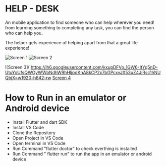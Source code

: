 
# HELP - DESK 

An mobile application to find someone who can help wherever you need!
from learning something to completing any task,
you can find the person who can help you.

The helper gets experience of helping
apart from that a great life experience!


![Screen 1](https://lh4.googleusercontent.com/2qIr01T58P5ukHkrSSix121MMJf13PiOnxy5YkyhS1e05N4waXXBj27H8elae-NSEoTtOs_IwOQ5koSF5jbx=w1920-h842-rw) ![Screen 2](https://lh3.googleusercontent.com/4poV9Hs8Ur1VhwOg95HmJ-IYyJsslVKKx1F28Qi_YzkzVlC5PYhyuC76-Qjb5-Y6Esw4h1yuZs74r1bWN_5C=w3429-h6866-rw)

![Screen 3]( https://lh6.googleusercontent.com/kxupDFVo_1GW6-ItYq5nD-UtuYoUfsQWOyWWbNdhWRhHljpdKnA8kCP2x7bGPcxvJX53uZ4JiRsc1hNUQbjX=w1920-h842-rw [Screen 4](https://lh3.googleusercontent.com/lQhJOAKHcABEoOhcbZhym_iph2oQOBHgi6e3A06VWMd-KrV3aezR_LlD0pxOFjf6QbC0ZcdIvPegMEHcZBix=w3429-h6866-rw)
# How to Run in an emulator or Android device

* Install Flutter and dart SDK
* Install VS Code
* Clone the Repository
* Open Project in VS Code
* Open terminal in VS Code
* Run Command "flutter doctor" to check everthing is installed
* Run Command " flutter run" to run the app in an emulator or android device
